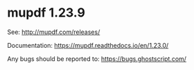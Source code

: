 # mupdf 1.23.9

See:
http://mupdf.com/releases/

Documentation:
https://mupdf.readthedocs.io/en/1.23.0/

Any bugs should be reported to:
https://bugs.ghostscript.com/
